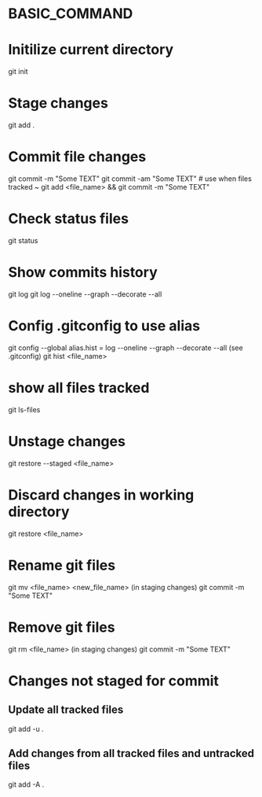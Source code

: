 # BASIC_COMMAND

# Initilize current directory

git init

# Stage changes

git add .

# Commit file changes

git commit -m "Some TEXT"
git commit -am "Some TEXT" # use when files tracked ~ git add <file_name> && git commit -m "Some TEXT"

# Check status files

git status

# Show commits history

git log
git log --oneline --graph --decorate --all

# Config .gitconfig to use alias

git config --global alias.hist = log --oneline --graph --decorate --all (see .gitconfig)
git hist <file_name>

# show all files tracked

git ls-files

# Unstage changes

git restore --staged <file_name>

# Discard changes in working directory

git restore <file_name>

# Rename git files

git mv <file_name> <new_file_name> (in staging changes)
git commit -m "Some TEXT"

# Remove git files

git rm <file_name> (in staging changes)
git commit -m "Some TEXT"

# Changes not staged for commit

## Update all tracked files

git add -u .

## Add changes from all tracked files and untracked files

git add -A .

